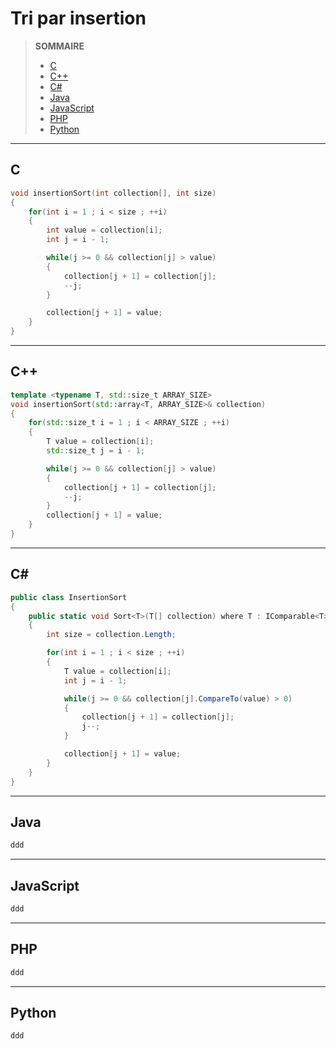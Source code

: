 # Tri par insertion

> **SOMMAIRE**
> + [C](#c)
> + [C++](#c-1)
> + [C#](#c-2)
> + [Java](#java)
> + [JavaScript](#javascript)
> + [PHP](#php)
> + [Python](#python)

---

## C

```c
void insertionSort(int collection[], int size)
{
    for(int i = 1 ; i < size ; ++i)
    {
        int value = collection[i];
        int j = i - 1;

        while(j >= 0 && collection[j] > value)
        {
            collection[j + 1] = collection[j];
            --j;
        }

        collection[j + 1] = value;
    }
}
```

---

## C++

```cpp
template <typename T, std::size_t ARRAY_SIZE>
void insertionSort(std::array<T, ARRAY_SIZE>& collection)
{
    for(std::size_t i = 1 ; i < ARRAY_SIZE ; ++i)
    {
        T value = collection[i];
        std::size_t j = i - 1;

        while(j >= 0 && collection[j] > value)
        {
            collection[j + 1] = collection[j];
            --j;
        }
        collection[j + 1] = value;
    }
}
```

---

## C#

```csharp
public class InsertionSort
{
    public static void Sort<T>(T[] collection) where T : IComparable<T>
    {
        int size = collection.Length;

        for(int i = 1 ; i < size ; ++i)
        {
            T value = collection[i];
            int j = i - 1;

            while(j >= 0 && collection[j].CompareTo(value) > 0)
            {
                collection[j + 1] = collection[j];
                j--;
            }

            collection[j + 1] = value;
        }
    }
}
```

---

## Java

```java
ddd
```

---

## JavaScript

```js
ddd
```

---

## PHP

```php
ddd
```

---

## Python

```python
ddd
```
